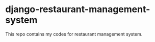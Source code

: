 # django-restaurant-management-system
This repo contains my codes for restaurant management system. 
